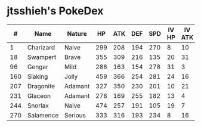# jtsshieh's PokeDex

| # | Name | Nature | HP | ATK | DEF | SPD | IV HP | IV ATK | IV DEF | IV SPD |
|-----|-----------|---------|-----|-----|-----|-----|-------|--------|--------|--------|
| 1 | Charizard | Naive | 299 | 208 | 194 | 270 | 8 | 10 | 8 | 16 |
| 18 | Swampert | Brave | 355 | 309 | 216 | 135 | 20 | 31 | 6 | 1 |
| 96 | Gengar | Mild | 286 | 163 | 154 | 278 | 31 | 3 | 22 | 28 |
| 160 | Slaking | Jolly | 459 | 366 | 254 | 281 | 24 | 16 | 24 | 26 |
| 207 | Dragonite | Adamant | 327 | 350 | 230 | 201 | 10 | 21 | 10 | 11 |
| 231 | Glaceon | Adamant | 278 | 169 | 255 | 182 | 13 | 4 | 5 | 22 |
| 244 | Snorlax | Naive | 474 | 257 | 191 | 105 | 19 | 7 | 31 | 6 |
| 270 | Salamence | Serious | 333 | 316 | 193 | 234 | 8 | 16 | 3 | 4 |
